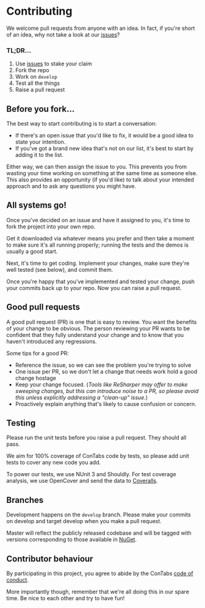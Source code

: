 # Contributing

We welcome pull requests from anyone with an idea. In fact, if you're short of an idea, why not take a look at our [issues]?

### TL;DR...

1. Use [issues] to stake your claim
2. Fork the repo
3. Work on `develop`
4. Test all the things
5. Raise a pull request 

## Before you fork...

The best way to start contributing is to start a conversation:

- If there's an open issue that you'd like to fix, it would be a good idea to state your intention.
- If you've got a brand new idea that's not on our list, it's best to start by adding it to the list.

Either way, we can then assign the issue to you. This prevents you from wasting your time working on something at the same time as someone else. This also provides an opportunity (if you'd like) to talk about your intended approach and to ask any questions you might have.

## All systems go!
Once you've decided on an issue and have it assigned to you, it's time to fork the project into your own repo.

Get it downloaded via whatever means you prefer and then take a moment to make sure it's all running properly; running the tests and the demos is usually a good start.

Next, it's time to get coding. Implement your changes, make sure they're well tested (see below), and commit them.

Once you're happy that you've implemented and tested your change, push your commits back up to your repo. Now you can raise a pull request.

## Good pull requests
A good pull request (PR) is one that is easy to review. You want the benefits of your change to be obvious. The person reviewing your PR wants to be confident that they fully understand your change and to know that you haven't introduced any regressions.

Some tips for a good PR:

- Reference the issue, so we can see the problem you're trying to solve
- One issue per PR, so we don't let a change that needs work hold a good change hostage
- Keep your change focused. (*Tools like ReSharper may offer to make sweeping changes, but this can introduce noise to a PR, so please avoid this unless explicitly addressing a "clean-up" issue.*)
- Proactively explain anything that's likely to cause confusion or concern.

## Testing
Please run the unit tests before you raise a pull request. They should all pass.

We aim for 100% coverage of ConTabs code by tests, so please add unit tests to cover any new code you add.

To power our tests, we use NUnit 3 and Shouldly. For test coverage analysis, we use OpenCover and send the data to [Coveralls].

## Branches

Development happens on the `develop` branch. Please make your commits on develop and target develop when you make a pull request.

Master will reflect the publicly released codebase and will be tagged with versions corresponding to those available in [NuGet].

## Contributor behaviour

By participating in this project, you agree to abide by the ConTabs [code of conduct].

More importantly though, remember that we're all doing this in our spare time. Be nice to each other and try to have fun!

[code of conduct]: CODE_OF_CONDUCT.md
[issues]: https://github.com/tdwright/contabs/issues
[NuGet]: https://www.nuget.org/packages/ConTabs.tdwright/
[Coveralls]: https://coveralls.io/github/tdwright/contabs